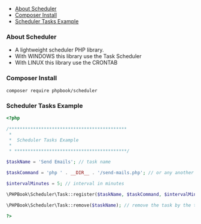     
+ [About Scheduler](#about-scheduler)
+ [Composer Install](#composer-install)
+ [Scheduler Tasks Example](#scheduler-tasks-example)

### About Scheduler

- A lightweight scheduler PHP library.
- With WINDOWS this library use the Task Scheduler
- With LINUX this library use the CRONTAB

### Composer Install

	composer require phpbook/scheduler

### Scheduler Tasks Example

```php
<?php

/********************************************
 * 
 *  Scheduler Tasks Example
 * 
 * ******************************************/

$taskName = 'Send Emails'; // task name

$taskCommand = 'php ' . __DIR__ . '/send-mails.php'; // or any another command to run whatever the location of the file

$intervalMinutes = 5; // interval in minutes

\PHPBook\Scheduler\Task::register($taskName, $taskCommand, $intervalMinutes); // register the task

\PHPBook\Scheduler\Task::remove($taskName); // remove the task by the task name

?>
```
